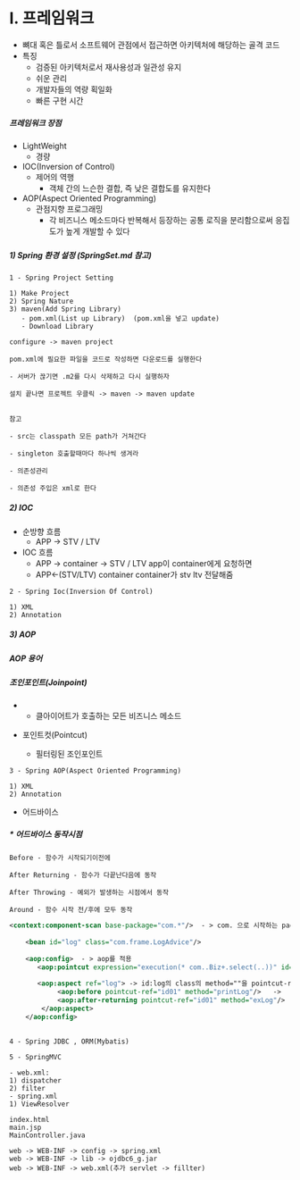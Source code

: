 # I. 프레임워크

- 뼈대 혹은 틀로서 소프트웨어 관점에서 접근하면 아키텍처에 해당하는 골격 코드
- 특징
  - 검증된 아키텍처로서 재사용성과 일관성 유지
  - 쉬운 관리
  - 개발자들의 역량 획일화
  - 빠른 구현 시간



#####  프레임워크 장점

- LightWeight
  - 경량
- IOC(Inversion of Control)
  - 제어의 역행
    - 객체 간의 느슨한 결합, 즉 낮은 결합도를 유지한다
- AOP(Aspect Oriented Programming)
  - 관점지향 프로그래밍 
    - 각 비즈니스 메소드마다 반복해서 등장하는 공통 로직을 분리함으로써 응집도가 높게 개발할 수 있다



##### 



##### 1) Spring 환경 설정 (SpringSet.md 참고)


```
1 - Spring Project Setting

1) Make Project
2) Spring Nature
3) maven(Add Spring Library) 
   - pom.xml(List up Library)  (pom.xml을 넣고 update)
   - Download Library

configure -> maven project

pom.xml에 필요한 파일을 코드로 작성하면 다운로드를 실행한다

- 서버가 끊기면 .m2를 다시 삭제하고 다시 실행하자

설치 끝나면 프로젝트 우클릭 -> maven -> maven update


```



```
참고

- src는 classpath 모든 path가 거쳐간다

- singleton 호출할때마다 하나씩 생겨라

- 의존성관리

- 의존성 주입은 xml로 한다

```



##### 2) IOC

- 순방향 흐름
  - APP -> STV / LTV 
- IOC 흐름
  - APP -> container -> STV / LTV   app이 container에게 요청하면
  - APP<-(STV/LTV) container          container가 stv ltv 전달해줌



```
2 - Spring Ioc(Inversion Of Control)

1) XML
2) Annotation

```



##### 3) AOP

##### AOP 용어

##### 조인포인트(Joinpoint)

- - 클아이어트가 호출하는 모든 비즈니스 메소드


- 포인트컷(Pointcut)
  - 필터링된 조인포인트

```
3 - Spring AOP(Aspect Oriented Programming)

1) XML
2) Annotation
```

- 어드바이스

##### * 어드바이스 동작시점

```
Before - 함수가 시작되기이전에

After Returning - 함수가 다끝난다음에 동작

After Throwing - 예외가 발생하는 시점에서 동작

Around - 함수 시작 전/후에 모두 동작

```

```xml
<context:component-scan base-package="com.*"/>  - > com. 으로 시작하는 package를 scan한다
	
	<bean id="log" class="com.frame.LogAdvice"/>    
	
	<aop:config>  - > aop를 적용
	   <aop:pointcut expression="execution(* com..Biz+.select(..))" id="id01"/>
	
	   <aop:aspect ref="log"> -> id:log의 class의 method=""을 pointcut-ref=""에 적용하겠다
			<aop:before pointcut-ref="id01" method="printLog"/>   -> 
			<aop:after-returning pointcut-ref="id01" method="exLog"/> 
		</aop:aspect>
	</aop:config>
	
```





```
4 - Spring JDBC , ORM(Mybatis)
```





```
5 - SpringMVC

- web.xml:
1) dispatcher
2) filter
- spring.xml
1) ViewResolver

index.html
main.jsp
MainController.java

web -> WEB-INF -> config -> spring.xml
web -> WEB-INF -> lib -> ojdbc6_g.jar
web -> WEB-INF -> web.xml(추가 servlet -> fillter)



```

